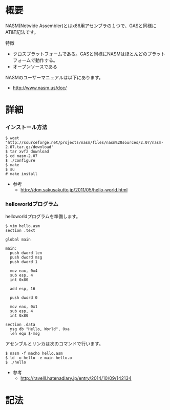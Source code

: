 # 概要
NASM(Netwide Assembler)とはx86用アセンブラの１つで、GASと同様にAT&T記法です。

特徴
- クロスプラットフォームである。GASと同様にNASMはほとんどのプラットフォームで動作する。
- オープンソースである
	
NASMのユーザーマニュアルは以下にあります。
- http://www.nasm.us/doc/

# 詳細
### インストール方法
```
$ wget "http://sourceforge.net/projects/nasm/files/nasm%20sources/2.07/nasm-2.07.tar.gz/download"
$ tar xvfz download
$ cd nasm-2.07
$ ./configure
$ make
$ su
# make install
```

- 参考
  -  http://dqn.sakusakutto.jp/2011/05/hello-world.html

### helloworldプログラム
helloworldプログラムを準備します。
```
$ vim hello.asm
section .text

global main

main:
  push dword len
  push dword msg
  push dword 1

  mov eax, 0x4
  sub esp, 4
  int 0x80

  add esp, 16

  push dword 0

  mov eax, 0x1
  sub esp, 4
  int 0x80

section .data
  msg db "Hello, World", 0xa
  len equ $-msg
```

アセンブルとリンカは次のコマンドで行います。
```
$ nasm -f macho hello.asm
$ ld -o hello -e main hello.o
$ ./hello
```

- 参考
  - http://ravelll.hatenadiary.jp/entry/2014/10/09/142134



# 記法

